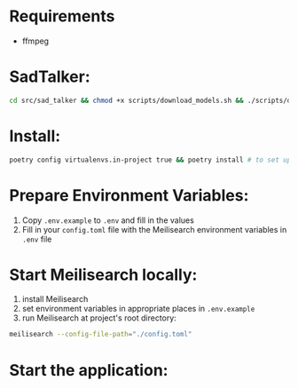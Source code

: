 # Requirements
- ffmpeg

# SadTalker:
```sh
cd src/sad_talker && chmod +x scripts/download_models.sh && ./scripts/download_models.sh
```

# Install:
```sh
poetry config virtualenvs.in-project true && poetry install # to set up virtual environment in project with the .venv folder
```

# Prepare Environment Variables:
1. Copy `.env.example` to `.env` and fill in the values
2. Fill in your `config.toml` file with the Meilisearch environment variables in `.env` file

# Start Meilisearch locally:
1. install Meilisearch
2. set environment variables in appropriate places in `.env.example`
3. run Meilisearch at project's root directory:
```sh
meilisearch --config-file-path="./config.toml"
```
# Start the application:

